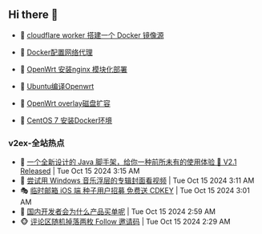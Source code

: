 ## Hi there 👋

<!--
**dkyg666/dkyg666** is a ✨ _special_ ✨ repository because its `README.md` (this file) appears on your GitHub profile.

Here are some ideas to get you started:

- 🔭 I’m currently working on ...
- 🌱 I’m currently learning ...
- 👯 I’m looking to collaborate on ...
- 🤔 I’m looking for help with ...
- 💬 Ask me about ...
- 📫 How to reach me: ...
- 😄 Pronouns: ...
- ⚡ Fun fact: ...
-->

<!-- BLOG-POST-LIST:START -->
- 🦩 [cloudflare worker 搭建一个 Docker 镜像源](http://blog.1996099.xyz/archives/cloudflare-worker-da-jian-yi-ge-docker-jing-xiang-zhan) 

- 🚦 [Docker配置网络代理](http://blog.1996099.xyz/archives/dockerpei-zhi-wang-luo-dai-li) 

- 🫶 [OpenWrt 安装nginx 模块化部署](http://blog.1996099.xyz/archives/openwrt-an-zhuang-nginx-mo-kuai-hua-bu-shu) 

- 🦄 [Ubuntu编译Openwrt](http://blog.1996099.xyz/archives/ubuntuzi-bian-yi-openwrt) 

- 🐻 [OpenWrt overlay磁盘扩容](http://blog.1996099.xyz/archives/openwrt-overlay) 

- 🤖 [CentOS 7 安装Docker环境](http://blog.1996099.xyz/archives/centos-docker) 
<!-- BLOG-POST-LIST:END -->

### v2ex-全站热点
<!-- v2ex:START -->
- 🥸 [一个全新设计的 Java 脚手架，给你一种前所未有的使用体验 🎉 V2.1 Released](https://www.v2ex.com/t/1080391#reply0) | Tue Oct 15 2024 3:15 AM
- 🤗 [尝试用 Windows 音乐浮层的专辑封面看视频](https://www.v2ex.com/t/1080389#reply0) | Tue Oct 15 2024 3:11 AM
- 🎭 [临时邮箱 iOS 端 种子用户招募 免费送 CDKEY](https://www.v2ex.com/t/1080381#reply3) | Tue Oct 15 2024 3:01 AM
- 🥷 [国内开发者会为什么产品买单呢](https://www.v2ex.com/t/1080377#reply5) | Tue Oct 15 2024 2:59 AM
- 🐵 [评论区随机掉落两枚 Follow 邀请码](https://www.v2ex.com/t/1080352#reply104) | Tue Oct 15 2024 2:29 AM<!-- v2ex:END -->

